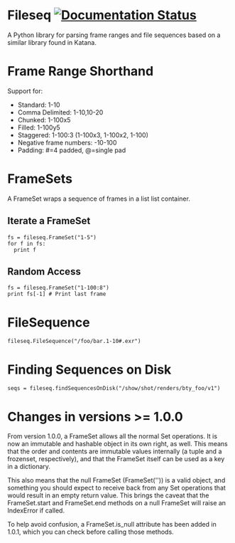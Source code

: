 Fileseq  [![Documentation Status](https://readthedocs.org/projects/fileseq/badge/?version=latest)](https://readthedocs.org/projects/fileseq/?badge=latest)
=======

A Python library for parsing frame ranges and file sequences based on a similar library found in Katana.

Frame Range Shorthand
=====================

Support for:

* Standard: 1-10
* Comma Delimited: 1-10,10-20
* Chunked: 1-100x5
* Filled: 1-100y5
* Staggered: 1-100:3 (1-100x3, 1-100x2, 1-100)
* Negative frame numbers: -10-100
* Padding: #=4 padded, @=single pad

FrameSets
=========

A FrameSet wraps a sequence of frames in a list list container.

Iterate a FrameSet
------------------

```
fs = fileseq.FrameSet("1-5")
for f in fs:
  print f
```

Random Access
-------------

```
fs = fileseq.FrameSet("1-100:8")
print fs[-1] # Print last frame
```

FileSequence
============

```
fileseq.FileSequence("/foo/bar.1-10#.exr")
```

Finding Sequences on Disk
=========================

```
seqs = fileseq.findSequencesOnDisk("/show/shot/renders/bty_foo/v1")
```

Changes in versions >= 1.0.0
============================

From version 1.0.0, a FrameSet allows all the normal Set operations.  It is now an immutable and
hashable object in its own right, as well.  This means that the order and contents are immutable
values internally (a tuple and a frozenset, respectively), and that the FrameSet itself can be
used as a key in a dictionary.

This also means that the null FrameSet (FrameSet('')) is a valid object, and something you should
expect to receive back from any Set operations that would result in an empty return value.  This
brings the caveat that the FrameSet.start and FrameSet.end methods on a null FrameSet will raise an
IndexError if called.

To help avoid confusion, a FrameSet.is_null attribute has been added in 1.0.1, which you can check 
before calling those methods.
